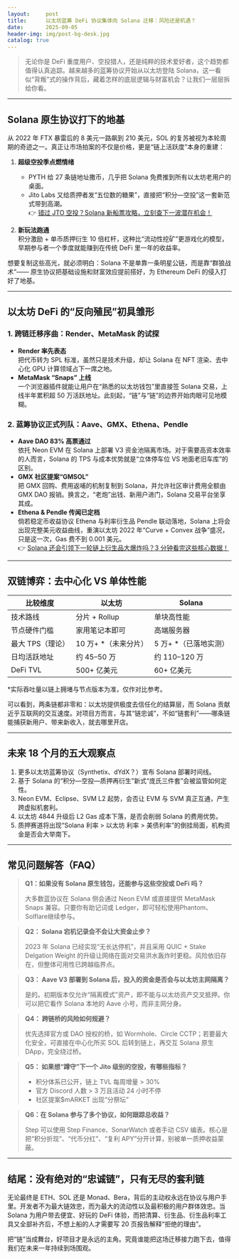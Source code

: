 ```yaml
---
layout:     post
title:      以太坊蓝筹 DeFi 协议集体向 Solana 迁移：风险还是机遇？
date:       2025-09-05
header-img: img/post-bg-desk.jpg
catalog: true
---
```


> 无论你是 DeFi 重度用户、空投猎人，还是纯粹的技术爱好者，这个趋势都值得认真追踪。越来越多的蓝筹协议开始从以太坊登陆 Solana，这一看似“背叛”式的操作背后，藏着怎样的底层逻辑与财富机会？让我们一层层拆给你看。

---

## Solana 原生协议打下的地基

从 2022 年 FTX 暴雷后的 8 美元一路飙到 210 美元，SOL 的复苏被视为本轮周期的奇迹之一。真正让市场拍案的不仅是价格，更是“链上活跃度”本身的重建：

1. **超级空投季点燃情绪**  
   - PYTH 给 27 条链地址撒币，几乎把 Solana 免费推到所有以太坊老用户的桌面。  
   - Jito Labs 又给质押者发“五位数的糖果”，直接把“积分—空投”这一套新范式带到高潮。  
   👉 [错过 JTO 空投？Solana 新船票攻略，立刻查下一波潜在机会！](https://okxdog.com/)

2. **新玩法跑通**  
   积分激励 + 单币质押衍生 10 倍杠杆，这种比“流动性挖矿”更游戏化的模型，早期参与者一个季度就能赚到在传统 DeFi 里一年的收益率。

想要复制这些高光，就必须明白：Solana 不是单靠一条明星公链，而是靠“群狼战术”—— 原生协议把基础设施和财富效应提前搭好，为 Ethereum DeFi 的侵入打好了地基。

---

## 以太坊 DeFi 的“反向殖民”初具雏形

### 1. 跨链迁移序曲：Render、MetaMask 的试探

- **Render 率先表态**  
  把代币转为 SPL 标准，虽然只是技术升级，却让 Solana 在 NFT 渲染、去中心化 GPU 计算领域占下一席之地。  
- **MetaMask “Snaps” 上线**  
  一个浏览器插件就能让用户在“熟悉的以太坊钱包”里直接签 Solana 交易，上线半年累积超 50 万活跃地址。此刻起，“链”与“链”的边界开始肉眼可见地模糊。

### 2. 蓝筹协议正式列队：Aave、GMX、Ethena、Pendle

- **Aave DAO 83% 高票通过**  
  依托 Neon EVM 在 Solana 上部署 V3 资金池隔离市场。对于需要高资本效率的人而言，Solana 的 TPS 与成本优势就是“立体停车位 VS 地面老旧车库”的区别。  
- **GMX 社区提案“GMSOL”**  
  把 GMX 回购、费用返哺的机制复制到 Solana，并允许社区审计费用全额由 GMX DAO 报销。换言之，“老炮”出钱、新用户进门，Solana 交易平台坐享其成。  
- **Ethena & Pendle 传闻已定档**  
  倘若稳定币收益协议 Ethena 与利率衍生品 Pendle 联动落地，Solana 上将会出现完整美元收益曲线，重演以太坊 2022 年“Curve + Convex 战争”盛况，只是这一次，Gas 费不到 0.001 美元。  
👉 [ Solana 还会引领下一轮链上衍生品大爆炸吗？3 分钟看完这些核心数据！](https://okxdog.com/)

---

## 双链博弈：去中心化 VS 单体性能

| 比较维度 | 以太坊 | Solana |
| --- | --- | --- |
| 技术路线 | 分片 + Rollup | 单块高性能 |
| 节点硬件门槛 | 家用笔记本即可 | 高端服务器 |
| 最大 TPS（理论） | 10 万+ *（未来分片） | 5 万+ *（已落地实测） |
| 日均活跃地址 | 约 45–50 万 | 约 110–120 万 |
| DeFi TVL | 500+ 亿美元 | 60+ 亿美元 |

\*实际吞吐量以链上拥堵与节点版本为准，仅作对比参考。

可以看到，两条链都非零和：以太坊提供极度去信任化的结算层，而 Solana 贡献近乎互联网的交互速度。对项目方而言，与其“链忠诚”，不如“链套利”——哪条链能捕获新用户、带来新收入，就去哪里开店。

---

## 未来 18 个月的五大观察点

1. 更多以太坊蓝筹协议（Synthetix、dYdX？）宣布 Solana 部署时间线。  
2. 基于 Solana 的“积分—空投—质押再衍生”新式“庞氏三件套”会被监管如何定性。  
3. Neon EVM、Eclipse、SVM L2 起势，会否让 EVM 与 SVM 真正互通，产生跨虚拟机套利。  
4. 以太坊 4844 升级后 L2 Gas 成本下落，是否会削弱 Solana 的费用优势。  
5. 质押赛道将出现“Solana 利率 > 以太坊 利率 > 美债利率”的倒挂局面，机构资金是否会大举南下。

---

## 常见问题解答（FAQ）

> **Q1：如果没有 Solana 原生钱包，还能参与这些空投或 DeFi 吗？**
>  
> 大多数蓝协议在 Solana 侧会通过 Neon EVM 或直接提供 MetaMask Snaps 兼容。只要你有助记词或 Ledger，即可轻松使用Phantom、Solflare继续参与。

> **Q2： Solana 宕机记录会不会让大资金止步？**
>  
> 2023 年 Solana 已经实现“无长达停机”，并且采用 QUIC + Stake Delgation Weight 的升级让网络在面对交易洪水轰炸时更稳。风险依旧存在，但整体可用性已跨越临界点。

> **Q3： Aave V3 部署到 Solana 后，投入的资金是否会与以太坊主网隔离？**
>  
> 是的。初期版本仅允许“隔离模式”资产，即不能与以太坊资产交叉抵押。你可以把它看作 Solana 本地的 Aave 小号，而非主网分身。

> **Q4： 跨链桥的风险如何规避？**
>  
> 优先选择官方或 DAO 授权的桥，如 Wormhole、Circle CCTP；若要最大化安全，可直接在中心化所买 SOL 后转到链上，再交互 Solana 原生 DApp，完全绕过桥。

> **Q5： 如果想“蹲守”下一个 Jito 级别的空投，有哪些指标？**
>  
> - 积分体系已公开，链上 TVL 每周增量 > 30%  
> - 官方 Discord 人数 > 3 万且活动 24 小时不停  
>  - 社区提案$mARKET 出现“分祭坛”

> **Q6：在 Solana 参与了多个协议，如何跟踪总收益？**
>  
> Step 可以使用 Step Finance、SonarWatch 或者手动 CSV 编表。核心是把“积分折现”、“代币分红”、“复利 APY”分开计算，别被单一质押收益蒙蔽。

---

## 结尾：没有绝对的“忠诚链”，只有无尽的套利链

无论最终是 ETH、SOL 还是 Monad、Bera，背后的主动权永远在协议与用户手里。开发者不为最大链效忠，而为最大的流动性以及最积极的用户群体效忠。当 Solana 为用户带去便宜、好玩的 DeFi 体验，而把清算、衍生品、衍生品利率工具又全部补齐后，不想上船的人才需要写 20 页报告解释“拒绝的理由”。

把“链”当成舞台，好项目才是永远的主角。究竟谁能把这场迁移接力跑下去，值得我们在未来一年持续到场围观。